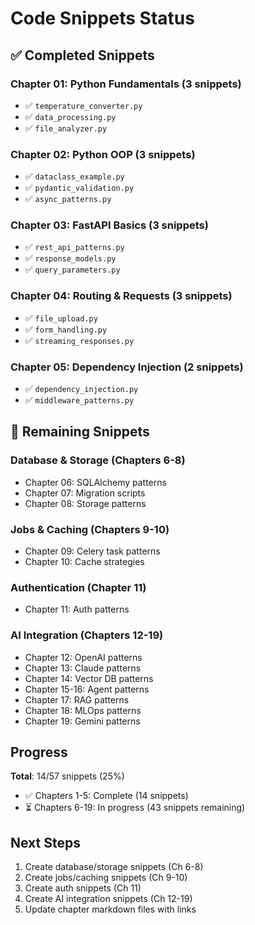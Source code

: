 # Code Snippets Status

## ✅ Completed Snippets

### Chapter 01: Python Fundamentals (3 snippets)

- ✅ `temperature_converter.py`
- ✅ `data_processing.py`
- ✅ `file_analyzer.py`

### Chapter 02: Python OOP (3 snippets)

- ✅ `dataclass_example.py`
- ✅ `pydantic_validation.py`
- ✅ `async_patterns.py`

### Chapter 03: FastAPI Basics (3 snippets)

- ✅ `rest_api_patterns.py`
- ✅ `response_models.py`
- ✅ `query_parameters.py`

### Chapter 04: Routing & Requests (3 snippets)

- ✅ `file_upload.py`
- ✅ `form_handling.py`
- ✅ `streaming_responses.py`

### Chapter 05: Dependency Injection (2 snippets)

- ✅ `dependency_injection.py`
- ✅ `middleware_patterns.py`

## 📝 Remaining Snippets

### Database & Storage (Chapters 6-8)

- Chapter 06: SQLAlchemy patterns
- Chapter 07: Migration scripts
- Chapter 08: Storage patterns

### Jobs & Caching (Chapters 9-10)

- Chapter 09: Celery task patterns
- Chapter 10: Cache strategies

### Authentication (Chapter 11)

- Chapter 11: Auth patterns

### AI Integration (Chapters 12-19)

- Chapter 12: OpenAI patterns
- Chapter 13: Claude patterns
- Chapter 14: Vector DB patterns
- Chapter 15-16: Agent patterns
- Chapter 17: RAG patterns
- Chapter 18: MLOps patterns
- Chapter 19: Gemini patterns

## Progress

**Total**: 14/57 snippets (25%)

- ✅ Chapters 1-5: Complete (14 snippets)
- ⏳ Chapters 6-19: In progress (43 snippets remaining)

## Next Steps

1. Create database/storage snippets (Ch 6-8)
2. Create jobs/caching snippets (Ch 9-10)
3. Create auth snippets (Ch 11)
4. Create AI integration snippets (Ch 12-19)
5. Update chapter markdown files with links
